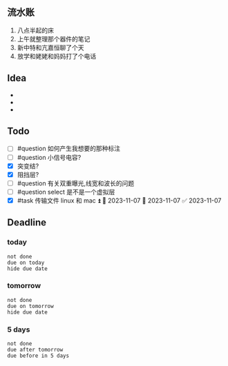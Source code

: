 ## 流水账
1. 八点半起的床
2. 上午就整理那个器件的笔记
3. 新中特和亢嘉恒聊了个天
4. 放学和姥姥和妈妈打了个电话

## Idea
- 
- 
- 

## Todo
- [ ] #question 如何产生我想要的那种标注
- [ ] #question 小信号电容?
- [x] 突变结?
- [x] 阻挡层?
- [ ] #question 有关双重曝光,线宽和波长的问题
- [ ] #question select 是不是一个虚拟层
- [x] #task 传输文件 linux 和 mac ⏫ 🛫 2023-11-07 📅 2023-11-07 ✅ 2023-11-07

## Deadline
### today
```tasks
not done
due on today
hide due date
```
### tomorrow
```tasks
not done
due on tomorrow
hide due date
```
### 5 days
```tasks
not done
due after tomorrow
due before in 5 days
```

